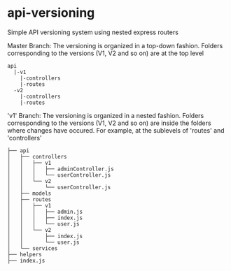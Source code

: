 # api-versioning
Simple API versioning system using nested express routers

Master Branch:
The versioning is organized in a top-down fashion. Folders corresponding to the versions (V1, V2 and so on) are at the top level
```
api
  |-v1
    |-controllers
    |-routes
  -v2
    |-controllers
    |-routes
```
'v1' Branch:
The versioning is organized in a nested fashion. Folders corresponding to the versions (V1, V2 and so on) are inside the folders where changes have occured. 
For example, at the sublevels of 'routes' and 'controllers'
```
├── api
│   ├── controllers
│   │   ├── v1
│   │   │   ├── adminController.js
│   │   │   └── userController.js
│   │   └── v2
│   │       └── userController.js
│   ├── models
│   ├── routes
│   │   ├── v1
│   │   │   ├── admin.js
│   │   │   ├── index.js
│   │   │   └── user.js
│   │   └── v2
│   │       ├── index.js
│   │       └── user.js
│   └── services
├── helpers
├── index.js
```

